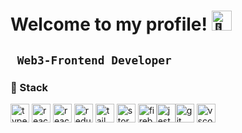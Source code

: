 # Welcome to my profile! <img src="https://fonts.gstatic.com/s/e/notoemoji/latest/1f44b_1f3fb/512.gif" alt="👋" width="32" height="32">
 

**` Web3-Frontend Developer`**
---
### 🍵 Stack


 <img alt="typescript" width="30px" src="https://cdn.jsdelivr.net/gh/devicons/devicon@latest/icons/typescript/typescript-original.svg"/>  <img alt="react" width="30px" src="https://cdn.jsdelivr.net/gh/devicons/devicon@latest/icons/react/react-original.svg"/> <img alt="react" width="30px" src="https://cdn.jsdelivr.net/gh/devicons/devicon@latest/icons/nextjs/nextjs-original.svg"/> <img alt="redux" width="30px" src="https://cdn.jsdelivr.net/gh/devicons/devicon@latest/icons/redux/redux-original.svg"/>  <img alt="tailwindcss" width="30px" src="https://cdn.jsdelivr.net/gh/devicons/devicon@latest/icons/tailwindcss/tailwindcss-original.svg"/> 
<img alt="storybook" width="30px" src="https://cdn.jsdelivr.net/gh/devicons/devicon@latest/icons/storybook/storybook-original.svg"/> <img alt="firebase" width="30px" src="https://cdn.jsdelivr.net/gh/devicons/devicon@latest/icons/firebase/firebase-original.svg"/><img alt="jest" width="30px" src="https://cdn.jsdelivr.net/gh/devicons/devicon@latest/icons/jest/jest-plain.svg"/><img alt="git" width="30px" src="https://cdn.jsdelivr.net/gh/devicons/devicon@latest/icons/git/git-original.svg"/> <img alt="vscode" width="30px" src="https://cdn.jsdelivr.net/gh/devicons/devicon@latest/icons/vscode/vscode-original.svg"/> 





